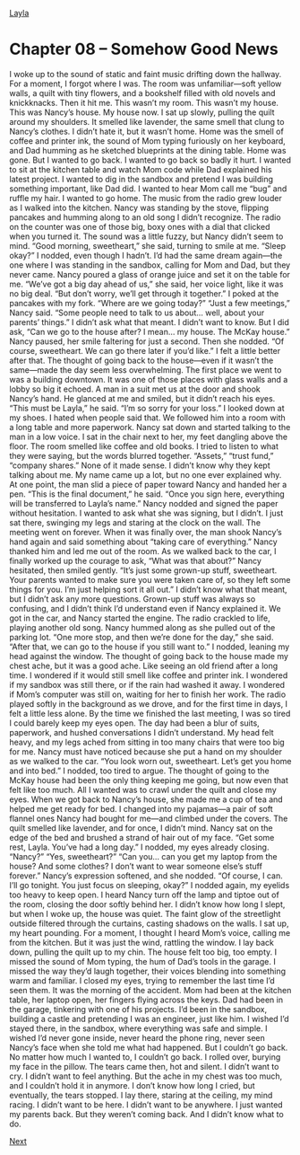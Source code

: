 [Layla](Layla.md)

# Chapter 08 – Somehow Good News

I woke up to the sound of static and faint music drifting down the hallway. For a moment, I forgot where I
was. The room was unfamiliar—soft yellow walls, a quilt with tiny flowers, and a bookshelf filled with old
novels and knickknacks. Then it hit me. This wasn’t my room. This wasn’t my house. This was Nancy’s house.
My house now.
I sat up slowly, pulling the quilt around my shoulders. It smelled like lavender, the same smell that clung to
Nancy’s clothes. I didn’t hate it, but it wasn’t home. Home was the smell of coffee and printer ink, the sound of
Mom typing furiously on her keyboard, and Dad humming as he sketched blueprints at the dining table. Home
was gone.
But I wanted to go back. I wanted to go back so badly it hurt. I wanted to sit at the kitchen table and watch
Mom code while Dad explained his latest project. I wanted to dig in the sandbox and pretend I was building
something important, like Dad did. I wanted to hear Mom call me “bug” and ruffle my hair. I wanted to go
home.
The music from the radio grew louder as I walked into the kitchen. Nancy was standing by the stove,
flipping pancakes and humming along to an old song I didn’t recognize. The radio on the counter was one of
those big, boxy ones with a dial that clicked when you turned it. The sound was a little fuzzy, but Nancy didn’t
seem to mind.
“Good morning, sweetheart,” she said, turning to smile at me. “Sleep okay?”
I nodded, even though I hadn’t. I’d had the same dream again—the one where I was standing in the
sandbox, calling for Mom and Dad, but they never came.
Nancy poured a glass of orange juice and set it on the table for me. “We’ve got a big day ahead of us,” she
said, her voice light, like it was no big deal. “But don’t worry, we’ll get through it together.”
I poked at the pancakes with my fork. “Where are we going today?”
“Just a few meetings,” Nancy said. “Some people need to talk to us about… well, about your parents’
things.”
I didn’t ask what that meant. I didn’t want to know. But I did ask, “Can we go to the house after? I mean…
my house. The McKay house.”
Nancy paused, her smile faltering for just a second. Then she nodded. “Of course, sweetheart. We can go
there later if you’d like.”
I felt a little better after that. The thought of going back to the house—even if it wasn’t the same—made the
day seem less overwhelming.
The first place we went to was a building downtown. It was one of those places with glass walls and a lobby
so big it echoed. A man in a suit met us at the door and shook Nancy’s hand. He glanced at me and smiled, but
it didn’t reach his eyes.
“This must be Layla,” he said. “I’m so sorry for your loss.”
I looked down at my shoes. I hated when people said that.
We followed him into a room with a long table and more paperwork. Nancy sat down and started talking to
the man in a low voice. I sat in the chair next to her, my feet dangling above the floor. The room smelled like
coffee and old books.
I tried to listen to what they were saying, but the words blurred together. “Assets,” “trust fund,” “company
shares.” None of it made sense. I didn’t know why they kept talking about me. My name came up a lot, but no
one ever explained why.
At one point, the man slid a piece of paper toward Nancy and handed her a pen. “This is the final
document,” he said. “Once you sign here, everything will be transferred to Layla’s name.”
Nancy nodded and signed the paper without hesitation. I wanted to ask what she was signing, but I didn’t. I
just sat there, swinging my legs and staring at the clock on the wall.
The meeting went on forever. When it was finally over, the man shook Nancy’s hand again and said
something about “taking care of everything.” Nancy thanked him and led me out of the room.
As we walked back to the car, I finally worked up the courage to ask, “What was that about?”
Nancy hesitated, then smiled gently. “It’s just some grown-up stuff, sweetheart. Your parents wanted to
make sure you were taken care of, so they left some things for you. I’m just helping sort it all out.”
I didn’t know what that meant, but I didn’t ask any more questions. Grown-up stuff was always so
confusing, and I didn’t think I’d understand even if Nancy explained it.
We got in the car, and Nancy started the engine. The radio crackled to life, playing another old song. Nancy
hummed along as she pulled out of the parking lot.
“One more stop, and then we’re done for the day,” she said. “After that, we can go to the house if you still
want to.”
I nodded, leaning my head against the window. The thought of going back to the house made my chest
ache, but it was a good ache. Like seeing an old friend after a long time.
I wondered if it would still smell like coffee and printer ink. I wondered if my sandbox was still there, or if
the rain had washed it away. I wondered if Mom’s computer was still on, waiting for her to finish her work.
The radio played softly in the background as we drove, and for the first time in days, I felt a little less alone.
By the time we finished the last meeting, I was so tired I could barely keep my eyes open. The day had been
a blur of suits, paperwork, and hushed conversations I didn’t understand. My head felt heavy, and my legs
ached from sitting in too many chairs that were too big for me.
Nancy must have noticed because she put a hand on my shoulder as we walked to the car. “You look worn
out, sweetheart. Let’s get you home and into bed.”
I nodded, too tired to argue. The thought of going to the McKay house had been the only thing keeping me
going, but now even that felt like too much. All I wanted was to crawl under the quilt and close my eyes.
When we got back to Nancy’s house, she made me a cup of tea and helped me get ready for bed. I changed
into my pajamas—a pair of soft flannel ones Nancy had bought for me—and climbed under the covers. The quilt
smelled like lavender, and for once, I didn’t mind.
Nancy sat on the edge of the bed and brushed a strand of hair out of my face. “Get some rest, Layla. You’ve
had a long day.”
I nodded, my eyes already closing. “Nancy?”
“Yes, sweetheart?”
“Can you… can you get my laptop from the house? And some clothes? I don’t want to wear someone else’s
stuff forever.”
Nancy’s expression softened, and she nodded. “Of course, I can. I’ll go tonight. You just focus on sleeping,
okay?”
I nodded again, my eyelids too heavy to keep open. I heard Nancy turn off the lamp and tiptoe out of the
room, closing the door softly behind her.
I didn’t know how long I slept, but when I woke up, the house was quiet. The faint glow of the streetlight
outside filtered through the curtains, casting shadows on the walls. I sat up, my heart pounding. For a moment,
I thought I heard Mom’s voice, calling me from the kitchen. But it was just the wind, rattling the window.
I lay back down, pulling the quilt up to my chin. The house felt too big, too empty. I missed the sound of
Mom typing, the hum of Dad’s tools in the garage. I missed the way they’d laugh together, their voices blending
into something warm and familiar.
I closed my eyes, trying to remember the last time I’d seen them. It was the morning of the accident. Mom
had been at the kitchen table, her laptop open, her fingers flying across the keys. Dad had been in the garage,
tinkering with one of his projects. I’d been in the sandbox, building a castle and pretending I was an engineer,
just like him.
I wished I’d stayed there, in the sandbox, where everything was safe and simple. I wished I’d never gone
inside, never heard the phone ring, never seen Nancy’s face when she told me what had happened.
But I couldn’t go back. No matter how much I wanted to, I couldn’t go back.
I rolled over, burying my face in the pillow. The tears came then, hot and silent. I didn’t want to cry. I didn’t
want to feel anything. But the ache in my chest was too much, and I couldn’t hold it in anymore.
I don’t know how long I cried, but eventually, the tears stopped. I lay there, staring at the ceiling, my mind
racing. I didn’t want to be here. I didn’t want to be anywhere. I just wanted my parents back.
But they weren’t coming back. And I didn’t know what to do.

[Next](109.md)